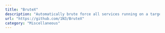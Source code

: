 ```yaml
---
title: "BruteX"
description: "Automatically brute force all services running on a target.."
url: "https://github.com/1N3/BruteX"
category: "Miscellaneous"
---
```

